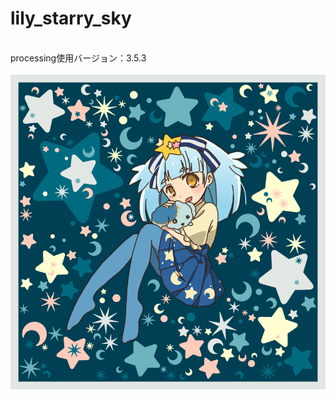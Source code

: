 # lily_starry_sky
<br>
processing使用バージョン：3.5.3<br>
<br>
<img src = "https://github.com/yuyurigi/lily_starry_sky/raw/master/190405_190108_12000.png">
